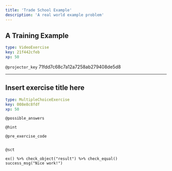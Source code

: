 ```yaml
---
title: 'Trade School Example'
description: 'A real world example problem'
---
```


## A Training Example

```yaml
type: VideoExercise
key: 21f442cfeb
xp: 50
```

`@projector_key`
71fdd7c68c7a12a7258ab279408de5d8

---

## Insert exercise title here

```yaml
type: MultipleChoiceExercise
key: 008e8c8fdf
xp: 50
```



`@possible_answers`


`@hint`


`@pre_exercise_code`
```{r}

```

`@sct`
```{r}
ex() %>% check_object("result") %>% check_equal()
success_msg("Nice work!")
```
